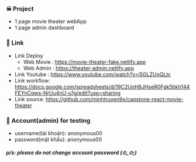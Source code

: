 ### ☠ Project
- 1 page movie theater webApp
- 1 page admin dashboard

### 🎈 Link
- Link Deploy
  + Web Movie : https://movie-theater-fake.netlify.app
  + Web Admin : https://theater-admin.netlify.app
- Link Youtube : https://www.youtube.com/watch?v=i5GLZUoQLtc
- Link workflow: https://docs.google.com/spreadsheets/d/19C2UoH8JHseR0Fgk5bkh144FEYnCqws-NrUu4nU-u1g/edit?usp=sharing
- Link source: https://github.com/minhtruyen9x/capstone-react-movie-theater
### 👦 Account(admin) for testing
  + username(tài khoản): anonymous00
  + password(mật khẩu): anonymous00
##### p/s: please do not change account password (⊙_⊙;)
